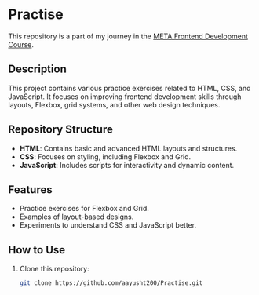 # Practise

This repository is a part of my journey in the [META Frontend Development Course](https://www.coursera.org/meta-frontend-development).

## Description

This project contains various practice exercises related to HTML, CSS, and JavaScript. It focuses on improving frontend development skills through layouts, Flexbox, grid systems, and other web design techniques.

## Repository Structure

- **HTML**: Contains basic and advanced HTML layouts and structures.
- **CSS**: Focuses on styling, including Flexbox and Grid.
- **JavaScript**: Includes scripts for interactivity and dynamic content.

## Features

- Practice exercises for Flexbox and Grid.
- Examples of layout-based designs.
- Experiments to understand CSS and JavaScript better.

## How to Use

1. Clone this repository:
   ```bash
   git clone https://github.com/aayusht200/Practise.git
